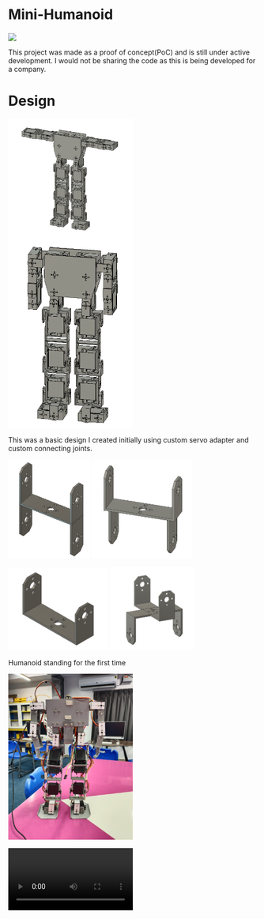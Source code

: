 # Mini-Humanoid

<img src="/humanoid/IMG_1389.jpg" width="50%" align="center" /> 

This project was made as a proof of concept(PoC) and is still under active development. I would not be sharing the code as this is being developed for a company.


# Design

<img src="/humanoid/Screenshot_2023-07-07_091123.png" width="50%" align="center" /> 
<img src="/humanoid/Screenshot_2023-07-07_092618.png" width="50%" align="center" /> 

This was a basic design I created initially using custom servo adapter and custom connecting joints.
<p float="left">
  <img src="/humanoid/Screenshot_2023-07-07_094349.png" width="33%" />
  <img src="/humanoid/Screenshot_2023-07-07_094325.png" width="40%" /> 
</p>
<p float="left">
  <img src="/humanoid/Screenshot_2023-07-07_094250.png" width="40%" />
  <img src="/humanoid/Screenshot_2023-07-07_094439.png" width="34%" /> 
</p>

Humanoid standing for the first time

<img src="/humanoid/IMG_20240123_183320.jpg" width="50%" /> 

<video src="/humanoid/video_20240123_183211.mp4" width="50%"></video>
